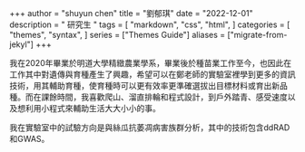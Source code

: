 +++
author = "shuyun chen"
title = "劉郁琪"
date = "2022-12-01"
description = " 研究生 "
tags = [
    "markdown",
    "css",
    "html",
]
categories = [
    "themes",
    "syntax",
]
series = ["Themes Guide"]
aliases = ["migrate-from-jekyl"]
+++


我在2020年畢業於明道大學精緻農業學系，畢業後於種苗業工作至今，也因此在工作其中對遺傳與育種產生了興趣，希望可以在鄭老師的實驗室裡學到更多的資訊技術，用其輔助育種，使育種時可以更有效率更準確選拔出目標材料或育出新品種。而在課餘時間，我喜歡爬山、溜直排輪和程式設計，到戶外踏青、感受速度以及想利用小程式來輔助生活大大小小的事。

我在實驗室中的試驗方向是與絲瓜抗萎凋病害族群分析，其中的技術包含ddRAD和GWAS。